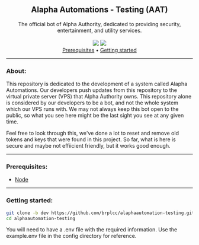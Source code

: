<div align="center">
<h2>Alapha Automations - Testing (AAT)</h2>
The official bot of Alpha Authority, dedicated to providing security, entertainment, and utility services.
<br>
<br>
<img src="https://img.shields.io/github/last-commit/Scrippy/alaphaautomation-testing">
<img src="https://img.shields.io/github/languages/top/Scrippy/alaphaautomation-testing">
<br>
</div>

<div align="center">
<a href="#prerequisites">Prerequisites</a> •
<a href="#getting-started">Getting started</a>
</div>

---------------

### About:

This repository is dedicated to the development of a system called Alapha Automations. Our developers push updates from this repository to the virtual private server (VPS) that Alpha Authority owns. This repository alone is considered by our developers to be a bot, and not the whole system which our VPS runs with. We may not always keep this bot open to the public, so what you see here might be the last sight you see at any given time.

Feel free to look through this, we've done a lot to reset and remove old tokens and keys that were found in this project. So far, what is here is secure and maybe not effiicient friendly, but it works good enough.

---------------

### Prerequisites:
- <a href="https://nodejs.org/en/download">Node</a>

---------------

### Getting started:

```bash 
git clone -b dev https://github.com/brplcc/alaphaautomation-testing.git
cd alphaautomation-testing
```
You will need to have a .env file with the required information. Use the example.env file in the config directory for reference.
